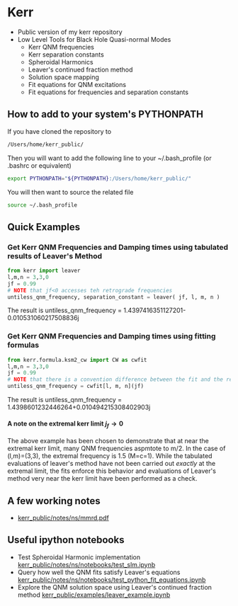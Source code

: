 # Kerr

* Public version of my kerr repository
* Low Level Tools for Black Hole Quasi-normal Modes
  * Kerr QNM frequencies
  * Kerr separation constants
  * Spheroidal Harmonics
  * Leaver's continued fraction method
  * Solution space mapping
  * Fit equations for QNM excitations
  * Fit equations for frequencies and separation constants

## How to add to your system's PYTHONPATH
If you have cloned the repository to
```bash
/Users/home/kerr_public/
```

Then you will want to add the following line to your ~/.bash_profile (or .bashrc or equivalent)
```bash
export PYTHONPATH="${PYTHONPATH}:/Users/home/kerr_public/"
```

You will then want to source the related file
```bash
source ~/.bash_profile
```

## Quick Examples
### Get Kerr QNM Frequencies and Damping times using tabulated results of Leaver's Method
```python
from kerr import leaver
l,m,n = 3,3,0
jf = 0.99
# NOTE that jf<0 accesses teh retrograde frequencies 
untiless_qnm_frequency, separation_constant = leaver( jf, l, m, n )
```

 The result is untiless_qnm_frequency = 1.4397416351127201-0.010531060217508836j

### Get Kerr QNM Frequencies and Damping times using fitting formulas
```python
from kerr.formula.ksm2_cw import CW as cwfit
l,m,n = 3,3,0
jf = 0.99
# NOTE that there is a convention difference between the fit and the results of kerr.leaver
untiless_qnm_frequency = cwfit[l, m, n](jf)
```

 The result is untiless_qnm_frequency = 1.4398601232446264+0.010494215308402903j
 
#### A note on the extremal kerr limit $j_f \rightarrow 0$
The above example has been chosen to demonstrate that at near the extremal kerr limit, many QNM frequencies aspmtote to m/2. In the case of (l,m)=(3,3), the extremal frequency is 1.5 (M=c=1). While the tabulated evaluations of leaver's method have not been carried out *exactly* at the extremal limit, the fits enforce this behavior and evaluations of Leaver's method very near the kerr limit have been performed as a check.

## A few working notes
 * [kerr_public/notes/ns/mmrd.pdf](https://github.com/llondon6/kerr_public/blob/master/notes/ns/mmrd.pdf)
 
## Useful ipython notebooks
* Test Spheroidal Harmonic implementation
 [kerr_public/notes/ns/notebooks/test_slm.ipynb](https://github.com/llondon6/kerr_public/blob/master/notes/ns/notebooks/test_slm.ipynb)
* Query how well the QNM fits satisfy Leaver's equations
 [kerr_public/notes/ns/notebooks/test_python_fit_equations.ipynb](https://github.com/llondon6/kerr_public/blob/master/notes/ns/notebooks/test_python_fit_equations.ipynb)
* Explore the QNM solution space using Leaver's continued fraction method
 [kerr_public/examples/leaver_example.ipynb](https://github.com/llondon6/kerr_public/blob/master/examples/leaver_example.ipynb)
